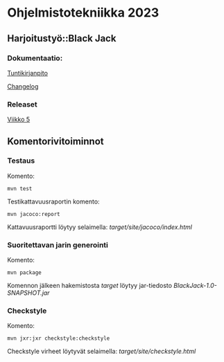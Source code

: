 # Ohjelmistotekniikka 2023

## Harjoitustyö::Black Jack

### Dokumentaatio:

[Tuntikirjanpito](https://github.com/Ro0pE/ohjelmistotekniikka/blob/master/harjoitustyo/dokumentaatio/tuntikirjanpito.md)

[Changelog](https://github.com/Ro0pE/ohjelmistotekniikka/blob/master/harjoitustyo/dokumentaatio/changelog.md)

### Releaset

[Viikko 5](https://github.com/Ro0pE/ohjelmistotekniikka/releases/tag/viikko5)

## Komentorivitoiminnot

### Testaus

Komento:
```
mvn test
```

Testikattavuusraportin komento:
```
mvn jacoco:report
```
Kattavuusraportti löytyy selaimella: _target/site/jacoco/index.html_

### Suoritettavan jarin generointi

Komento:
```
mvn package
```

Komennon jälkeen hakemistosta _target_ löytyy jar-tiedosto _BlackJack-1.0-SNAPSHOT.jar_

### Checkstyle

 Komento:
 ```
 mvn jxr:jxr checkstyle:checkstyle
 ```

 Checkstyle virheet löytyvät selaimella: _target/site/checkstyle.html_
 
 

